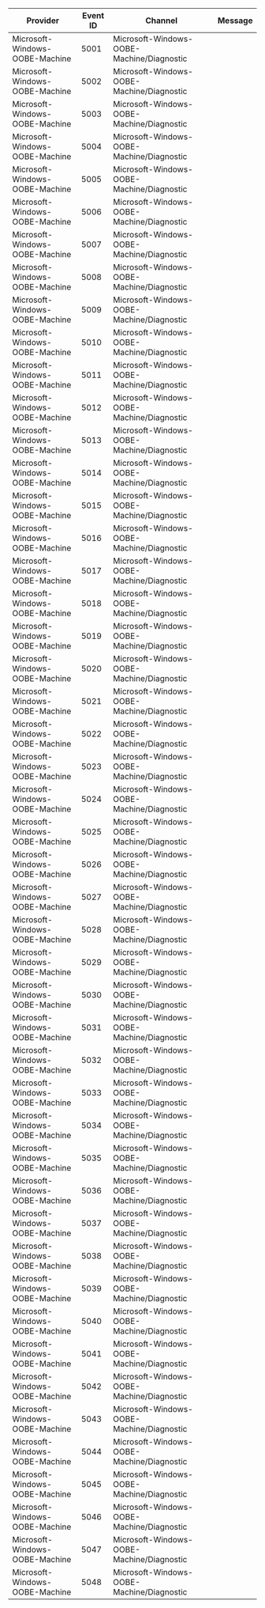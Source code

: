 Provider                        |  Event ID  |  Channel                                    |  Message
--------------------------------|------------|---------------------------------------------|---------
Microsoft-Windows-OOBE-Machine  |  5001      |  Microsoft-Windows-OOBE-Machine/Diagnostic  |
Microsoft-Windows-OOBE-Machine  |  5002      |  Microsoft-Windows-OOBE-Machine/Diagnostic  |
Microsoft-Windows-OOBE-Machine  |  5003      |  Microsoft-Windows-OOBE-Machine/Diagnostic  |
Microsoft-Windows-OOBE-Machine  |  5004      |  Microsoft-Windows-OOBE-Machine/Diagnostic  |
Microsoft-Windows-OOBE-Machine  |  5005      |  Microsoft-Windows-OOBE-Machine/Diagnostic  |
Microsoft-Windows-OOBE-Machine  |  5006      |  Microsoft-Windows-OOBE-Machine/Diagnostic  |
Microsoft-Windows-OOBE-Machine  |  5007      |  Microsoft-Windows-OOBE-Machine/Diagnostic  |
Microsoft-Windows-OOBE-Machine  |  5008      |  Microsoft-Windows-OOBE-Machine/Diagnostic  |
Microsoft-Windows-OOBE-Machine  |  5009      |  Microsoft-Windows-OOBE-Machine/Diagnostic  |
Microsoft-Windows-OOBE-Machine  |  5010      |  Microsoft-Windows-OOBE-Machine/Diagnostic  |
Microsoft-Windows-OOBE-Machine  |  5011      |  Microsoft-Windows-OOBE-Machine/Diagnostic  |
Microsoft-Windows-OOBE-Machine  |  5012      |  Microsoft-Windows-OOBE-Machine/Diagnostic  |
Microsoft-Windows-OOBE-Machine  |  5013      |  Microsoft-Windows-OOBE-Machine/Diagnostic  |
Microsoft-Windows-OOBE-Machine  |  5014      |  Microsoft-Windows-OOBE-Machine/Diagnostic  |
Microsoft-Windows-OOBE-Machine  |  5015      |  Microsoft-Windows-OOBE-Machine/Diagnostic  |
Microsoft-Windows-OOBE-Machine  |  5016      |  Microsoft-Windows-OOBE-Machine/Diagnostic  |
Microsoft-Windows-OOBE-Machine  |  5017      |  Microsoft-Windows-OOBE-Machine/Diagnostic  |
Microsoft-Windows-OOBE-Machine  |  5018      |  Microsoft-Windows-OOBE-Machine/Diagnostic  |
Microsoft-Windows-OOBE-Machine  |  5019      |  Microsoft-Windows-OOBE-Machine/Diagnostic  |
Microsoft-Windows-OOBE-Machine  |  5020      |  Microsoft-Windows-OOBE-Machine/Diagnostic  |
Microsoft-Windows-OOBE-Machine  |  5021      |  Microsoft-Windows-OOBE-Machine/Diagnostic  |
Microsoft-Windows-OOBE-Machine  |  5022      |  Microsoft-Windows-OOBE-Machine/Diagnostic  |
Microsoft-Windows-OOBE-Machine  |  5023      |  Microsoft-Windows-OOBE-Machine/Diagnostic  |
Microsoft-Windows-OOBE-Machine  |  5024      |  Microsoft-Windows-OOBE-Machine/Diagnostic  |
Microsoft-Windows-OOBE-Machine  |  5025      |  Microsoft-Windows-OOBE-Machine/Diagnostic  |
Microsoft-Windows-OOBE-Machine  |  5026      |  Microsoft-Windows-OOBE-Machine/Diagnostic  |
Microsoft-Windows-OOBE-Machine  |  5027      |  Microsoft-Windows-OOBE-Machine/Diagnostic  |
Microsoft-Windows-OOBE-Machine  |  5028      |  Microsoft-Windows-OOBE-Machine/Diagnostic  |
Microsoft-Windows-OOBE-Machine  |  5029      |  Microsoft-Windows-OOBE-Machine/Diagnostic  |
Microsoft-Windows-OOBE-Machine  |  5030      |  Microsoft-Windows-OOBE-Machine/Diagnostic  |
Microsoft-Windows-OOBE-Machine  |  5031      |  Microsoft-Windows-OOBE-Machine/Diagnostic  |
Microsoft-Windows-OOBE-Machine  |  5032      |  Microsoft-Windows-OOBE-Machine/Diagnostic  |
Microsoft-Windows-OOBE-Machine  |  5033      |  Microsoft-Windows-OOBE-Machine/Diagnostic  |
Microsoft-Windows-OOBE-Machine  |  5034      |  Microsoft-Windows-OOBE-Machine/Diagnostic  |
Microsoft-Windows-OOBE-Machine  |  5035      |  Microsoft-Windows-OOBE-Machine/Diagnostic  |
Microsoft-Windows-OOBE-Machine  |  5036      |  Microsoft-Windows-OOBE-Machine/Diagnostic  |
Microsoft-Windows-OOBE-Machine  |  5037      |  Microsoft-Windows-OOBE-Machine/Diagnostic  |
Microsoft-Windows-OOBE-Machine  |  5038      |  Microsoft-Windows-OOBE-Machine/Diagnostic  |
Microsoft-Windows-OOBE-Machine  |  5039      |  Microsoft-Windows-OOBE-Machine/Diagnostic  |
Microsoft-Windows-OOBE-Machine  |  5040      |  Microsoft-Windows-OOBE-Machine/Diagnostic  |
Microsoft-Windows-OOBE-Machine  |  5041      |  Microsoft-Windows-OOBE-Machine/Diagnostic  |
Microsoft-Windows-OOBE-Machine  |  5042      |  Microsoft-Windows-OOBE-Machine/Diagnostic  |
Microsoft-Windows-OOBE-Machine  |  5043      |  Microsoft-Windows-OOBE-Machine/Diagnostic  |
Microsoft-Windows-OOBE-Machine  |  5044      |  Microsoft-Windows-OOBE-Machine/Diagnostic  |
Microsoft-Windows-OOBE-Machine  |  5045      |  Microsoft-Windows-OOBE-Machine/Diagnostic  |
Microsoft-Windows-OOBE-Machine  |  5046      |  Microsoft-Windows-OOBE-Machine/Diagnostic  |
Microsoft-Windows-OOBE-Machine  |  5047      |  Microsoft-Windows-OOBE-Machine/Diagnostic  |
Microsoft-Windows-OOBE-Machine  |  5048      |  Microsoft-Windows-OOBE-Machine/Diagnostic  |